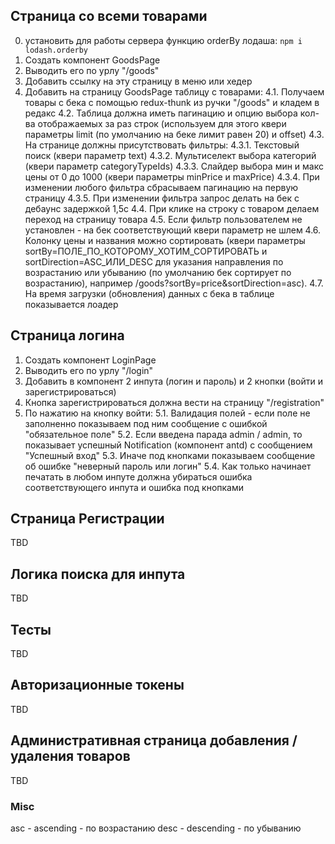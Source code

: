 ## Страница со всеми товарами
0. установить для работы сервера функцию orderBy лодаша: ```npm i lodash.orderby```
1. Создать компонент GoodsPage
2. Выводить его по урлу "/goods"
3. Добавить ссылку на эту страницу в меню или хедер
4. Добавить на страницу GoodsPage таблицу с товарами:
    4.1. Получаем товары с бека с помощью redux-thunk из ручки "/goods" и кладем в редакс
    4.2. Таблица должна иметь пагинацию и опцию выбора кол-ва отображаемых за раз строк (используем для этого квери параметры limit (по умолчанию на беке лимит равен 20) и offset)
    4.3. На странице должны присутствовать фильтры:
        4.3.1. Текстовый поиск (квери параметр text)
        4.3.2. Мультиселект выбора категорий (квери параметр categoryTypeIds)
        4.3.3. Слайдер выбора мин и макс цены от 0 до 1000  (квери параметры  minPrice и maxPrice)
        4.3.4. При изменении любого фильтра сбрасываем пагинацию на первую страницу
        4.3.5. При изменении фильтра запрос делать на бек с дебаунс задержкой 1,5с
    4.4. При клике на строку с товаром делаем переход на страницу товара
    4.5. Если фильтр пользователем не установлен - на бек соответствующий квери параметр не шлем
    4.6. Колонку цены и названия можно сортировать (квери параметры sortBy=ПОЛЕ_ПО_КОТОРОМУ_ХОТИМ_СОРТИРОВАТЬ и sortDirection=ASC_ИЛИ_DESC для указания направления по возрастанию или убыванию (по умолчанию бек сортирует по возрастанию), например /goods?sortBy=price&sortDirection=asc).
    4.7. На время загрузки (обновления) данных с бека в таблице показывается лоадер

## Страница логина
1. Создать компонент LoginPage
2. Выводить его по урлу "/login"
3. Добавить в компонент 2 инпута (логин и пароль) и 2 кнопки (войти и зарегистрироваться)
4. Кнопка зарегистрироваться должна вести на страницу "/registration"
5. По нажатию на кнопку войти:
    5.1. Валидация полей - если поле не заполненно показываем под ним сообщение с ошибкой "обязательное поле"
    5.2. Eсли введена парада admin / admin, то показывает успешный Notification (компонент antd) с сообщением "Успешный вход"
    5.3. Иначе под кнопками показываем сообщение об ошибке "неверный пароль или логин"
    5.4. Как только начинает печатать в любом инпуте должна убираться ошибка соответствующего инпута и ошибка под кнопками

## Страница Регистрации
TBD

## Логика поиска для инпута
TBD

## Тесты
TBD

## Авторизационные токены
TBD

## Административная страница добавления / удаления товаров
TBD

### Misc
asc - ascending - по возрастанию
desc - descending - по убыванию
